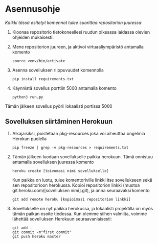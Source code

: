 # Asennusohje

_Kaikki tässä esitetyt komennot tulee suorittaa repositorion juuressa_

1. Kloonaa repositorio tietokoneellesi ruudun oikeassa laidassa olevien ohjeiden mukaisesti.
2. Mene repositorion juureen, ja aktivoi virtuaaliympäristö antamalla komento 

    `source venv/bin/activate`
    
3. Asenna sovelluksen riippuvuudet komennolla
    
    `pip install requirements.txt`

4. Käynnistä sovellus porttiin 5000 antamalla komento 

    `python3 run.py`
    
Tämän jälkeen sovellus pyörii lokaalisti portissa 5000


## Sovelluksen siirtäminen Herokuun

1. Alkajaisiksi, poistetaan pkg-resources joka voi aiheuttaa ongelmia Herokun puolella

    `pip freeze | grep -v pkg-resources > requirements.txt`

2. Tämän jälkeen luodaan sovellukselle paikka herokuun. Tämä onnistuu antamalla sovelluksen juuressa komento

    `heroku create [toivomasi nimi sovellukselle]`
    
    Kun paikka on luotu, tulee komentoriville linkki itse sovellukseen sekä sen repositorioon herokussa. Kopioi repositorion       linkki (muotoa git.heroku.com/[sovelluksen nimi].git), ja anna seuraavaksi komento
    
    `git add remote heroku [kopioimasi repositorion linkki]`
    
3. Sovellukselle on nyt paikka herokussa, ja lokaalisti projektilla on myös tämän paikan osoite tiedossa. Kun olemme siihen valmiita, voimme lähettää sovelluksen Herokuun seuraavanlaisesti:

    ```
    git add .
    git commit -m"first commit"
    git push heroku master
